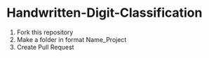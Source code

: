 # Handwritten-Digit-Classification
1. Fork this repository
2. Make a folder in format Name_Project
3. Create Pull Request
